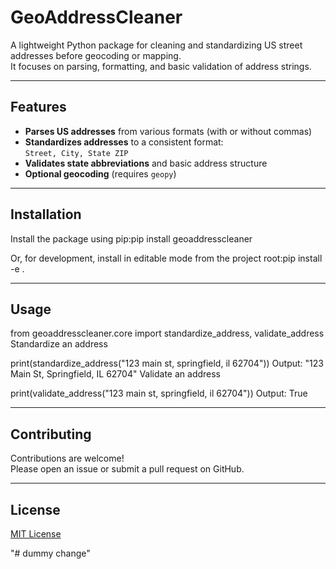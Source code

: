 # GeoAddressCleaner

A lightweight Python package for cleaning and standardizing US street addresses before geocoding or mapping.  
It focuses on parsing, formatting, and basic validation of address strings.

---

## Features

- **Parses US addresses** from various formats (with or without commas)
- **Standardizes addresses** to a consistent format:  
  `Street, City, State ZIP`
- **Validates state abbreviations** and basic address structure
- **Optional geocoding** (requires `geopy`)

---

## Installation

Install the package using pip:pip install geoaddresscleaner



Or, for development, install in editable mode from the project root:pip install -e .


---

## Usage

from geoaddresscleaner.core import standardize_address, validate_address
Standardize an address

print(standardize_address("123 main st, springfield, il 62704"))
Output: "123 Main St, Springfield, IL 62704"
Validate an address

print(validate_address("123 main st, springfield, il 62704"))
Output: True


---

## Contributing

Contributions are welcome!  
Please open an issue or submit a pull request on GitHub.

---

## License

[MIT License](LICENSE) 




"# dummy change" 
